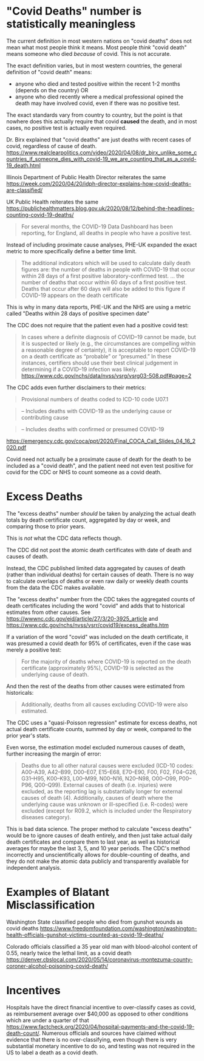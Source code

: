 # "Covid Deaths" number is statistically meaningless

The current definition in most western nations on "covid deaths" does not mean what most people think it means.  Most people *think* "covid death" means someone who died *because* of covid.  This is not accurate.

The exact definition varies, but in most western countries, the general definition of "covid death" means:
* anyone who died and tested positive within the recent 1-2 months (depends on the country) OR
* anyone who died recently where a medical professional opined the death may have involved covid, even if there was no positive test.

The exact standards vary from country to country, but the point is that nowhere does this actually require that covid **caused** the death, and in most cases, no positive test is actually even required.

Dr. Birx explained that "covid deaths" are just deaths with recent cases of covid, regardless of cause of death.  https://www.realclearpolitics.com/video/2020/04/08/dr_birx_unlike_some_countries_if_someone_dies_with_covid-19_we_are_counting_that_as_a_covid-19_death.html

Illinois Department of Public Health Director reiterates the same https://week.com/2020/04/20/idph-director-explains-how-covid-deaths-are-classified/

UK Public Health reiterates the same https://publichealthmatters.blog.gov.uk/2020/08/12/behind-the-headlines-counting-covid-19-deaths/

> For several months, the COVID-19 Data Dashboard has been reporting, for England, all deaths in people who have a positive test.

Instead of including proximate cause analyses, PHE-UK expanded the exact metric to more specifically define a better time limit.

> The additional indicators which will be used to calculate daily death figures are:
> the number of deaths in people with COVID-19 that occur within 28 days of a first positive laboratory-confirmed test. ...
> the number of deaths that occur within 60 days of a first positive test. Deaths that occur after 60 days will also be added to this figure if COVID-19 appears on the death certificate

This is why in many data reports, PHE-UK and the NHS are using a metric called "Deaths within 28 days of positive specimen date"

The CDC does not require that the patient even had a positive covid test:

> In cases where a definite diagnosis of COVID–19 cannot be  made,  but  it  is  suspected  or  likely  (e.g.,  the  circumstances  are  compelling  within  a  reasonable  degree  of  certainty),  it  is  acceptable  to  report  COVID–19  on  a  death  certificate  as  “probable” or “presumed.” In these instances, certifiers should use their best clinical judgement in determining if a COVID–19 infection  was  likely.  https://www.cdc.gov/nchs/data/nvss/vsrg/vsrg03-508.pdf#page=2

The CDC adds even further disclaimers to their metrics:

> Provisional numbers of deaths coded to ICD-10 code U07.1

> – Includes deaths with COVID-19 as the underlying cause or contributing cause

> – Includes deaths with confirmed or presumed COVID-19

https://emergency.cdc.gov/coca/ppt/2020/Final_COCA_Call_Slides_04_16_2020.pdf

Covid need not actually be a proximate cause of death for the death to be included as a "covid death", and the patient need not even test positive for covid for the CDC or NHS to count someone as a covid death.

# Excess Deaths

The "excess deaths" number *should* be taken by analyzing the actual death totals by death certificate count, aggregated by day or week, and comparing those to prior years.  

This is *not* what the CDC data reflects though.  

The CDC did not post the atomic death certificates with date of death and causes of death.  

Instead, the CDC published limited data aggregated by causes of death (rather than individual deaths) for certain causes of death.  There is no way to calculate overlaps of deaths or even raw daily or weekly death counts from the data the CDC makes available.  

The "excess deaths" number from the CDC takes the aggregated counts of death certificates including the word "covid" and adds that to historical estimates from other causes.  See https://wwwnc.cdc.gov/eid/article/27/3/20-3925_article and https://www.cdc.gov/nchs/nvss/vsrr/covid19/excess_deaths.htm  

If a variation of the word "covid" was included on the death certificate, it was presumed a covid death for 95% of certificates, even if the case was merely a positive test:

> For the majority of deaths where COVID-19 is reported on the death certificate (approximately 95%), COVID-19 is selected as the underlying cause of death.

And then the rest of the deaths from other causes were estimated from historicals:

> Additionally, deaths from all causes excluding COVID-19 were also estimated.

The CDC uses a "quasi-Poisson regression" estimate for excess deaths, not actual death certificate counts, summed by day or week, compared to the prior year's stats.  

Even worse, the estimation model excluded numerous causes of death, further increasing the margin of error: 

> Deaths due to all other natural causes were excluded (ICD-10 codes: A00–A39, A42–B99, D00–E07, E15–E68, E70–E90, F00, F02, F04–G26, G31–H95, K00–K93, L00–M99, N00–N16, N20–N98, O00–O99, P00–P96, Q00–Q99). External causes of death (i.e. injuries) were excluded, as the reporting lag is substantially longer for external causes of death (4). Additionally, causes of death where the underlying cause was unknown or ill-specified (i.e. R-codes) were excluded (except for R09.2, which is included under the Respiratory diseases category).

This is bad data science.  The proper method to calculate "excess deaths" would be to ignore causes of death entirely, and then just take actual daily death certificates and compare them to last year, as well as historical averages for maybe the last 3, 5, and 10 year periods.  The CDC's method incorrectly and unscientifically allows for double-counting of deaths, and they do not make the atomic data publicly and transparently available for independent analysis.

# Examples of Blatant Misclassification

Washington State classified people who died from gunshot wounds as covid deaths https://www.freedomfoundation.com/washington/washington-health-officials-gunshot-victims-counted-as-covid-19-deaths/

Colorado officials classified a 35 year old man with blood-alcohol content of 0.55, nearly twice the lethal limit, as a covid death https://denver.cbslocal.com/2020/05/14/coronavirus-montezuma-county-coroner-alcohol-poisoning-covid-death/

# Incentives

Hospitals have the direct financial incentive to over-classify cases as covid, as reimbursement average over $40,000 as opposed to other conditions which are under a quarter of that https://www.factcheck.org/2020/04/hospital-payments-and-the-covid-19-death-count/.  Numerous officials and sources have claimed without evidence that there is no over-classifying, even though there is very substantial monetary incentive to do so, and testing was not required in the US to label a death as a covid death.
